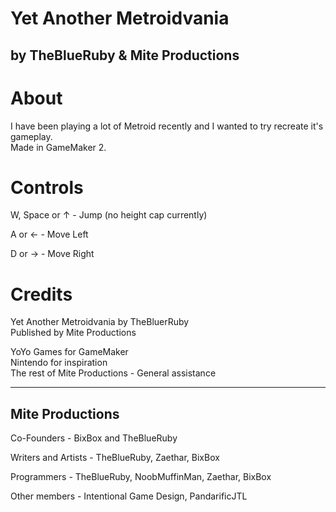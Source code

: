 # Yet Another Metroidvania

by TheBlueRuby & Mite Productions
---

# About
I have been playing a lot of Metroid recently and I wanted to try recreate it's gameplay.  
Made in GameMaker 2.  


# Controls

W, Space or ↑ - Jump (no height cap currently)

A or ←		  - Move Left

D or →		  - Move Right

# Credits

Yet Another Metroidvania by TheBluerRuby  
Published by Mite Productions

YoYo Games for GameMaker  
Nintendo for inspiration  
The rest of Mite Productions - General assistance

---

## Mite Productions

Co-Founders - BixBox and TheBlueRuby

Writers and Artists - TheBlueRuby, Zaethar, BixBox

Programmers - TheBlueRuby, NoobMuffinMan, Zaethar, BixBox

Other members - Intentional Game Design, PandarificJTL